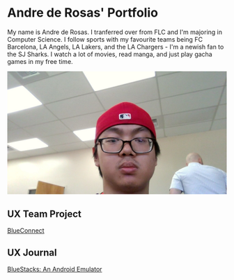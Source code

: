 # Andre de Rosas' Portfolio

My name is Andre de Rosas. I tranferred over from FLC and I'm majoring in Computer Science. I follow sports with my favourite teams being FC Barcelona, LA Angels, LA Lakers, and the LA Chargers - I'm a newish fan to the SJ Sharks. I watch a lot of movies, read manga, and just play gacha games in my free time.

![This is a photo of Andre](/assets/Andre.jpg.jpg)


## UX Team Project

[BlueConnect](https://github.com/ChicoState/UX-BlueConnect/blob/6f3c18dd80b105bf554a231ca26c8ad7d5a633b3/README.md)

## UX Journal

[BlueStacks: An Android Emulator](j01/)
